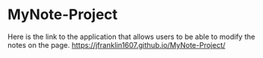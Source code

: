 # MyNote-Project
Here is the link to the application that allows users to be able to modify the notes on the page.
https://jfranklin1607.github.io/MyNote-Project/
